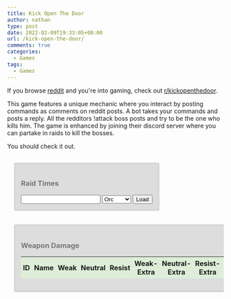 ```yaml
---
title: Kick Open The Door
author: nathan
type: post
date: 2022-02-09T19:33:05+00:00
url: /kick-open-the-door/
comments: true
categories:
  - Games
tags:
  - Games
---
```


If you browse [reddit][1] and you're into gaming, check out [r/kickopenthedoor][2].

<!--more-->

This game features a unique mechanic where you interact by posting commands as comments on reddit posts. A bot takes your commands and posts a reply. All the redditors !attack boss posts and try to be the one who kills him. The game is enhanced by joining their discord server where you can partake in raids to kill the bosses.

You should check it out.

<link href="https://cdn.jsdelivr.net/npm/simple-datatables@latest/dist/style.css" rel="stylesheet" type="text/css">
    <script src="https://cdn.jsdelivr.net/npm/simple-datatables@latest" type="text/javascript"></script>
    <style>
        @media only screen and (max-width: 400px) {
            #damage, #raid-times {
                margin: 1rem 0;
                width: 100%;
            }
        }
        @media only screen and (min-width: 401px) {
            #damage, #raid-times {
                margin: 1rem;
            }
        }
        #damage-wrapper {
            overflow-x: auto;
        }
        #damage, #raid-times {
            display: inline-block;
            color: #777;
            background: #ddd;
            -webkit-box-shadow: 0 -1px 4px #ccc inset;
            box-shadow: 0 -1px 4px #ccc inset;
            border: 1px solid #ccc;
            padding: 15px;
            border-radius: 3px;
        }
        div#damage table td,
        div#damage table th {
            padding: 0.3em;
        }
        div#damage table thead tr {
            background: #dfffd278;
        }
        div#damage table tr:nth-child(even) {
            background: #eee;
        }
        #raid-times div.attack-time:nth-child(even) {
            background: #eee;
        }
        #raid-times div.attack-time.skipped {
            color: rgb(190 145 1);
        }
        #raid-times div.attack-time.sniper {
            color: rgb(235 97 125);
        }
        #raid-times div.attack-time.kill {
            background: rgba(170, 238, 170, 0.5);
        }
        #raid-times div.attack-time.dupe {
            background: rgba(238, 238, 170, 0.5);
        }
        #raid-times div.attack-time.late {
            background: rgba(238, 170, 170, 0.5);
        }
        #raid-times div.attack-time:nth-child(even).dupe {
            background: rgba(238, 238, 170, 0.75);
        }
        #raid-times div.attack-time:nth-child(even).late {
            background: rgba(238, 170, 170, 0.75);
        }
    </style>
    <script>
        window.addEventListener('DOMContentLoaded', () => {
            async function fetchJson(uri) {
                const response = await fetch(uri);
                if (!response.ok) {
                    throw new Error(response.statusText);
                }
                const data = await response.json();
                return data;
            }
            async function loadDamage() {
                const damage = await fetchJson('https://storage.googleapis.com/thewizardsmanse-8e843.appspot.com/weapon-damage.json');
                const items = await fetchJson('https://storage.googleapis.com/thewizardsmanse-8e843.appspot.com/item-master.json');
                const dataTable = new simpleDatatables.DataTable("#damage-table", {
                    searchable: true,
                    fixedHeight: true,
                    perPageSelect: [10, 25, 50, 100, 200]
                });
                function Round(amount) {
                    if (isNaN(Number(amount))) {
                        return 0;
                    }
                    return Math.round(amount*100)/100;
                }
                function createDamageRow(itemDamage, item) {
                    const totalHits = (itemDamage.weak?.total?.hits || 0) + (itemDamage.neutral?.total?.hits || 0) + (itemDamage.resist?.total?.hits || 0);
                    const critHits = (itemDamage.weak?.crit?.hits || 0) + (itemDamage.neutral?.crit?.hits || 0) + (itemDamage.resist?.crit?.hits || 0);
                    const critPercent = totalHits && critHits ? (critHits / totalHits) : 0;
                    const row = [
                        item.id + '', 
                        item.name,
                        Round(itemDamage.weak?.normal?.averageDamage) + '',
                        Round(itemDamage.neutral?.normal?.averageDamage) + '',
                        Round(itemDamage.resist?.normal?.averageDamage) + '',
                        Round(itemDamage.weak?.extra?.averageDamage) + '',
                        Round(itemDamage.neutral?.extra?.averageDamage) + '',
                        Round(itemDamage.resist?.extra?.averageDamage) + '',
                        Round(itemDamage.weak?.crit?.averageDamage) + '',
                        Round(itemDamage.neutral?.crit?.averageDamage) + '',
                        Round(itemDamage.resist?.crit?.averageDamage) + '',
                        totalHits + '',
                        Round(critPercent * 100) + ''
                    ];
                    return row;
                }
                let newData = {
                    data: []
                };
                for (const key in damage.byId) {
                    const itemDamage = damage.byId[key];
                    const item = items.find(x => x.id == key);
                    if (itemDamage && item) {
                        newData.data.push(createDamageRow(itemDamage, item));
                    }
                }
                dataTable.insert(newData);
            }
            loadDamage().catch(error => console.error(error));
            function processRaid(raidData, race) {
                const resultsDiv = document.getElementById('raid-time-results');
                while(resultsDiv.firstChild){
                    resultsDiv.removeChild(resultsDiv.firstChild);
                }
                function findAttacks(commentsArray) {
                    const matches = [];
                    for (const comment of commentsArray) {
                        if (comment.body?.match(/!attack/i)) {
                            matches.push(comment);
                        }
                        if (comment.replies?.data?.children?.length) {
                            matches.push(...findAttacks(comment.replies.data.children.map(x => x.data)));
                        }
                    }
                    return matches;
                }
                const attacks = findAttacks(raidData[1].data.children.map(x => x.data));
                const killingAttack = attacks.find(x => x?.replies?.data?.children?.find(y => y?.data?.body?.includes('**(KILL!)**') && y?.data?.author === 'KickOpenTheDoorBot'));
                if (!killingAttack) {
                    resultsDiv.innerText = 'No kill found';
                    return;
                }
                const killTag = document.createElement('h4');
                killTag.innerText = `Killed by ${killingAttack.author} (${killingAttack.author_flair_text}) at ${killingAttack.created}`;
                resultsDiv.append(killTag);
                const killingAttackTime = killingAttack.created;
                const minRaidStartTime = killingAttackTime - 15;
                const maxRaidEndTime = killingAttackTime + 15;
                const raidAttacks = attacks.filter(x => x?.created >= minRaidStartTime && x?.created <= maxRaidEndTime && x?.author_flair_text?.includes(race) && x?.body.match(/!attack/i)).sort((a, b) => a.created - b.created);
                if (!raidAttacks?.length) {
                    return;
                }
                let raidStart = 0;
                let lastAttack = 0;
                for (const attack of raidAttacks) {
                    if (attack.created > lastAttack + 5 && attack.created <= killingAttackTime) {
                        raidStart = attack.created;
                    }
                    lastAttack = attack.created;
                }
                killTag.innerText += ` (${killingAttackTime - raidStart})`;
                const seen = [];
                let firstDupe = undefined;
                attacks.filter(x => x.created >= raidStart && (x.created <= lastAttack || x.created <= killingAttackTime))
                        .sort((a, b) => b.created - a.created)
                        .reverse()
                        .map(x => {
                    const div = document.createElement('div');
                    div.className = 'attack-time';
                    const isSniper = !x.author_flair_text?.includes(race);
                    if (x === killingAttack) {
                        div.classList.add('kill');
                        seen.push(x.author);
                    } else if (!isSniper) {
                        if (seen.includes(x.author) && x !== killingAttack) {
                            firstDupe = x;
                            div.classList.add('dupe');
                        } else if (firstDupe && firstDupe !== x) {
                            div.classList.add('late');
                        } else {
                            seen.push(x.author);
                        }
                    }
                    if (isSniper) {
                        div.classList.add('sniper');
                    }
                    const botReply = !x.replies?.data?.children?.length ? undefined : x.replies.data.children.map(x => x.data).find(x => x.author === 'KickOpenTheDoorBot');
                    if ((!botReply || botReply.body.includes('Sorry, this boss is already dead'))
                        && x.created < killingAttackTime) {
                            div.classList.add('skipped');
                        }
                    div.innerText = `${x.author} : ${x.created - raidStart}`;
                    resultsDiv.append(div);
                });
            }
            async function loadRaidResults() {
                const raidId = document.getElementById('raid-id').value;
                if (!raidId) return;
                const url = `https://www.reddit.com/r/KickOpenTheDoor/${raidId}.json?raw_json=1`;
                const raidData = await fetchJson(url);
                const race = document.getElementById('raid-race').value;
                processRaid(raidData, race);
            }
            document.getElementById('load-raid').onclick = (ev) => loadRaidResults().catch(error => console.error(error));
        });
    </script>
    <article id="raid-times">
        <h3>Raid Times</h3>
        <div id="raid-time-inputs">
            <input id="raid-id" />
            <select id="raid-race">
                <option selected>Orc</option>
                <option>Elf</option>
                <option>Dwarf</option>
                <option>Halfling</option>
            </select>
            <button type="button" role="button" id="load-raid">Load</button>
        </div>
        <div id="raid-time-results"></div>
    </article>
    <article id="damage-wrapper">
        <div id="damage">
            <h3>Weapon Damage</h3>
            <table id="damage-table">
                <thead>
                    <th data-sortable="true" data-type="number">ID</th>
                    <th data-sortable="true" data-type="string">Name</th>
                    <th data-sortable="false" data-type="number">Weak</th>
                    <th data-sortable="false" data-type="number">Neutral</th>
                    <th data-sortable="false" data-type="number">Resist</th>
                    <th data-sortable="false" data-type="number">Weak-Extra</th>
                    <th data-sortable="false" data-type="number">Neutral-Extra</th>
                    <th data-sortable="false" data-type="number">Resist-Extra</th>
                    <th data-sortable="false" data-type="number">Weak-Crit</th>
                    <th data-sortable="false" data-type="number">Neutral-Crit</th>
                    <th data-sortable="false" data-type="number">Resist-Crit</th>
                    <th data-sortable="false" data-type="number">Hits</th>
                    <th data-sortable="false" data-type="number">Crit%</th>
                </thead>
            </table>
        </div>
    </article>

[1]: https://www.reddit.com
[2]: https://www.reddit.com/r/kickopenthedoor
